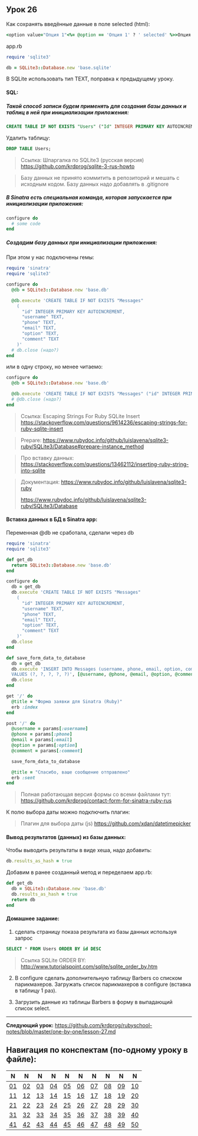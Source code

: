 ## Урок 26

Как сохранять введённые данные в поле selected (html):

```ruby
<option value="Опция 1"<%= @option == 'Опция 1' ? ' selected' %>>Опция 1</option>
```

app.rb

```ruby
require 'sqlite3'

db = SQLite3::Database.new 'base.sqlite'
```

В SQLite использовать тип TEXT, поправка к предыдущему уроку.

#### SQL:

##### Такой способ записи будем применять для создания базы данных и таблиц в ней при инициализации приложения:

```sql
CREATE TABLE IF NOT EXISTS "Users" ("Id" INTEGER PRIMARY KEY AUTOINCREMENT, "Username" TEXT, "Phone" TEXT);
```

Удалить таблицу:

```sql
DROP TABLE Users;
```

>  Ссылка: Шпаргалка по SQLite3 (русская версия)
>  https://github.com/krdprog/sqlite-3-rus-howto

> Базу данных не принято коммитить в репозиторий и мешать с исходным кодом. Базу данных надо добавлять в .gitignore

##### В Sinatra есть специальная команда, которая запускается при инициализации приложения:

```ruby
configure do
  # some code
end
```

##### Создадим базу данных при инициализации приложения:

При этом у нас подключены гемы:

```ruby
require 'sinatra'
require 'sqlite3'
```

```ruby
configure do
  @db = SQLite3::Database.new 'base.db'

  @db.execute 'CREATE TABLE IF NOT EXISTS "Messages"
    (
      "id" INTEGER PRIMARY KEY AUTOINCREMENT,
      "username" TEXT,
      "phone" TEXT,
      "email" TEXT,
      "option" TEXT,
      "comment" TEXT
    )'
  # db.close (надо?)
end
```

или в одну строку, но менее читаемо:

```ruby
configure do
  @db = SQLite3::Database.new 'base.db'

  @db.execute 'CREATE TABLE IF NOT EXISTS "Messages" ("id" INTEGER PRIMARY KEY AUTOINCREMENT, "username" TEXT, "phone" TEXT, "email" TEXT, "option" TEXT, "comment" TEXT)'
  # @db.close (надо?)
end
```

> Ссылка: Escaping Strings For Ruby SQLite Insert
> https://stackoverflow.com/questions/9614236/escaping-strings-for-ruby-sqlite-insert

> Prepare:
> https://www.rubydoc.info/github/luislavena/sqlite3-ruby/SQLite3/Database#prepare-instance_method

> Про вставку данных:
> https://stackoverflow.com/questions/13462112/inserting-ruby-string-into-sqlite

> Документация:
> https://www.rubydoc.info/github/luislavena/sqlite3-ruby
> 
> https://www.rubydoc.info/github/luislavena/sqlite3-ruby/SQLite3/Database

#### Вставка данных в БД в Sinatra app:

Переменная @db не сработала, сделали через db

```ruby
require 'sinatra'
require 'sqlite3'

def get_db
  return SQLite3::Database.new 'base.db'
end

configure do
  db = get_db
  db.execute 'CREATE TABLE IF NOT EXISTS "Messages"
    (
      "id" INTEGER PRIMARY KEY AUTOINCREMENT,
      "username" TEXT,
      "phone" TEXT,
      "email" TEXT,
      "option" TEXT,
      "comment" TEXT
    )'
  db.close
end

def save_form_data_to_database
  db = get_db
  db.execute 'INSERT INTO Messages (username, phone, email, option, comment)
  VALUES (?, ?, ?, ?, ?)', [@username, @phone, @email, @option, @comment]
  db.close
end

get '/' do
  @title = "Форма заявки для Sinatra (Ruby)"
  erb :index
end

post '/' do
  @username = params[:username]
  @phone = params[:phone]
  @email = params[:email]
  @option = params[:option]
  @comment = params[:comment]

  save_form_data_to_database

  @title = "Спасибо, ваше сообщение отправлено"
  erb :sent
end
```

> Полная работающая версия формы со всеми файлами тут:
> https://github.com/krdprog/contact-form-for-sinatra-ruby-rus

К полю выбора даты можно подключить плагин:

> Плагин для выбора даты (js)
> https://github.com/xdan/datetimepicker

#### Вывод результатов (данных) из базы данных:

Чтобы выводить результаты в виде хеша, надо добавить:

```ruby
db.results_as_hash = true
```

Добавим в ранее созданный метод и переделаем app.rb:

```ruby
def get_db
  db = SQLite3::Database.new 'base.db'
  db.results_as_hash = true
  return db
end
```

#### Домашнее задание:

1. сделать страницу показа результата из базы данных используя запрос

```sql
SELECT * FROM Users ORDER BY id DESC
```

> Ссылка SQLite ORDER BY:
> http://www.tutorialspoint.com/sqlite/sqlite_order_by.htm

2. В configure сделать дополнительную таблицу Barbers со списком парикмахеров. Загружать список парикмахеров в configure (вставка в таблицу 1 раз).

3. Загрузить данные из таблицы Barbers в форму в выпадающий список select.

---

**Следующий урок:**  https://github.com/krdprog/rubyschool-notes/blob/master/one-by-one/lesson-27.md

## Навигация по конспектам (по-одному уроку в файле):

| N                                                                                     | N                                                                                     | N                                                                                     | N                                                                                     | N                                                                                     | N                                                                                     | N                                                                                     | N                                                                                     | N                                                                                     | N                                                                                     |
| ------------------------------------------------------------------------------------- | ------------------------------------------------------------------------------------- | ------------------------------------------------------------------------------------- | ------------------------------------------------------------------------------------- | ------------------------------------------------------------------------------------- | ------------------------------------------------------------------------------------- | ------------------------------------------------------------------------------------- | ------------------------------------------------------------------------------------- | ------------------------------------------------------------------------------------- | ------------------------------------------------------------------------------------- |
| [01](https://github.com/krdprog/rubyschool-notes/blob/master/one-by-one/lesson-01.md) | [02](https://github.com/krdprog/rubyschool-notes/blob/master/one-by-one/lesson-02.md) | [03](https://github.com/krdprog/rubyschool-notes/blob/master/one-by-one/lesson-03.md) | [04](https://github.com/krdprog/rubyschool-notes/blob/master/one-by-one/lesson-04.md) | [05](https://github.com/krdprog/rubyschool-notes/blob/master/one-by-one/lesson-05.md) | [06](https://github.com/krdprog/rubyschool-notes/blob/master/one-by-one/lesson-06.md) | [07](https://github.com/krdprog/rubyschool-notes/blob/master/one-by-one/lesson-07.md) | [08](https://github.com/krdprog/rubyschool-notes/blob/master/one-by-one/lesson-08.md) | [09](https://github.com/krdprog/rubyschool-notes/blob/master/one-by-one/lesson-09.md) | [10](https://github.com/krdprog/rubyschool-notes/blob/master/one-by-one/lesson-10.md) |
| [11](https://github.com/krdprog/rubyschool-notes/blob/master/one-by-one/lesson-11.md) | [12](https://github.com/krdprog/rubyschool-notes/blob/master/one-by-one/lesson-12.md) | [13](https://github.com/krdprog/rubyschool-notes/blob/master/one-by-one/lesson-13.md) | [14](https://github.com/krdprog/rubyschool-notes/blob/master/one-by-one/lesson-14.md) | [15](https://github.com/krdprog/rubyschool-notes/blob/master/one-by-one/lesson-15.md) | [16](https://github.com/krdprog/rubyschool-notes/blob/master/one-by-one/lesson-16.md) | [17](https://github.com/krdprog/rubyschool-notes/blob/master/one-by-one/lesson-17.md) | [18](https://github.com/krdprog/rubyschool-notes/blob/master/one-by-one/lesson-18.md) | [19](https://github.com/krdprog/rubyschool-notes/blob/master/one-by-one/lesson-19.md) | [20](https://github.com/krdprog/rubyschool-notes/blob/master/one-by-one/lesson-20.md) |
| [21](https://github.com/krdprog/rubyschool-notes/blob/master/one-by-one/lesson-21.md) | [22](https://github.com/krdprog/rubyschool-notes/blob/master/one-by-one/lesson-22.md) | [23](https://github.com/krdprog/rubyschool-notes/blob/master/one-by-one/lesson-23.md) | [24](https://github.com/krdprog/rubyschool-notes/blob/master/one-by-one/lesson-24.md) | [25](https://github.com/krdprog/rubyschool-notes/blob/master/one-by-one/lesson-25.md) | [26](https://github.com/krdprog/rubyschool-notes/blob/master/one-by-one/lesson-26.md) | [27](https://github.com/krdprog/rubyschool-notes/blob/master/one-by-one/lesson-27.md) | [28](https://github.com/krdprog/rubyschool-notes/blob/master/one-by-one/lesson-28.md) | [29](https://github.com/krdprog/rubyschool-notes/blob/master/one-by-one/lesson-29.md) | [30](https://github.com/krdprog/rubyschool-notes/blob/master/one-by-one/lesson-30.md) |
| [31](https://github.com/krdprog/rubyschool-notes/blob/master/one-by-one/lesson-31.md) | [32](https://github.com/krdprog/rubyschool-notes/blob/master/one-by-one/lesson-32.md) | [33](https://github.com/krdprog/rubyschool-notes/blob/master/one-by-one/lesson-33.md) | [34](https://github.com/krdprog/rubyschool-notes/blob/master/one-by-one/lesson-34.md) | [35](https://github.com/krdprog/rubyschool-notes/blob/master/one-by-one/lesson-35.md) | [36](https://github.com/krdprog/rubyschool-notes/blob/master/one-by-one/lesson-36.md) | [37](https://github.com/krdprog/rubyschool-notes/blob/master/one-by-one/lesson-37.md) | [38](https://github.com/krdprog/rubyschool-notes/blob/master/one-by-one/lesson-38.md) | [39](https://github.com/krdprog/rubyschool-notes/blob/master/one-by-one/lesson-39.md) | [40](https://github.com/krdprog/rubyschool-notes/blob/master/one-by-one/lesson-40.md) |
| [41](https://github.com/krdprog/rubyschool-notes/blob/master/one-by-one/lesson-41.md) | [42](https://github.com/krdprog/rubyschool-notes/blob/master/one-by-one/lesson-42.md) | [43](https://github.com/krdprog/rubyschool-notes/blob/master/one-by-one/lesson-43.md) | [44](https://github.com/krdprog/rubyschool-notes/blob/master/one-by-one/lesson-44.md) | [45](https://github.com/krdprog/rubyschool-notes/blob/master/one-by-one/lesson-45.md) | [46](https://github.com/krdprog/rubyschool-notes/blob/master/one-by-one/lesson-46.md) | [47](https://github.com/krdprog/rubyschool-notes/blob/master/one-by-one/lesson-47.md) | [48](https://github.com/krdprog/rubyschool-notes/blob/master/one-by-one/lesson-48.md) | [49](https://github.com/krdprog/rubyschool-notes/blob/master/one-by-one/lesson-49.md) | [50](https://github.com/krdprog/rubyschool-notes/blob/master/one-by-one/lesson-50.md) |